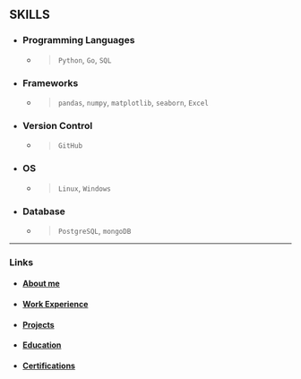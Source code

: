 ## SKILLS

- ### Programming Languages

    - > `Python`, `Go`, `SQL`

- ### Frameworks

    - > `pandas`, `numpy`, `matplotlib`, `seaborn`, `Excel`

- ### Version Control

    - > `GitHub`

- ### OS

    - > `Linux`, `Windows`

- ### Database

    - > `PostgreSQL`, `mongoDB`

---

### Links

- #### [About me](./index.md)

- #### [Work Experience](./work_experience.md)


- #### [Projects](./projects.md)

- #### [Education](./education.md)

- #### [Certifications](./certifications.md)
